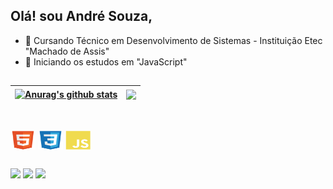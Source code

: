 ## Olá! sou André Souza,

- 📖 Cursando Técnico em Desenvolvimento de Sistemas - Instituição Etec "Machado de Assis"
- 🌱 Iniciando os estudos em "JavaScript"

## 

  | <a href="https://github.com/AnSouzam/github-readme-stats"><img align="center" src="https://github-readme-stats.vercel.app/api?username=AnSouzam&show_icons=true&include_all_commits=true&theme=noctis_minimus&hide_border=true" alt="Anurag's github stats" /></a> |<a href="https://github.com/AnSouzam/github-readme-stats"><img align="center" src="https://github-readme-stats.vercel.app/api/top-langs/?username=AnSouzam&layout=compact&theme=noctis_minimus&hide_border=true" /></a> |
| ------------- | ------------- |

 ##  
 
<div style="display: inline_block"><br>
  <img align="center" alt="Rafa-Js" height="30" width="40" src="https://raw.githubusercontent.com/devicons/devicon/master/icons/html5/html5-original.svg">
  <img align="center" alt="Rafa-CSS" height="30" width="40" src="https://raw.githubusercontent.com/devicons/devicon/master/icons/css3/css3-original.svg">
  <img align="center" alt="Rafa-Js" height="30" width="40" src="https://raw.githubusercontent.com/devicons/devicon/master/icons/javascript/javascript-plain.svg">
</div>  
  
 ##
 
<div> 
  <a href="https://instagram.com/andsouzam" target="_blank"><img src="https://img.shields.io/badge/-Instagram-%23E4405F?style=for-the-badge&logo=instagram&logoColor=white" target="_blank"></a>
  <a href = "mailto:andsouza50@gmail.com"><img src="https://img.shields.io/badge/-Gmail-%23333?style=for-the-badge&logo=gmail&logoColor=white" target="_blank"></a>
  <a href="https://www.linkedin.com/in/andsouzam/" target="_blank"><img src="https://img.shields.io/badge/-LinkedIn-%230077B5?style=for-the-badge&logo=linkedin&logoColor=white" target="_blank"></a> 
</div>
